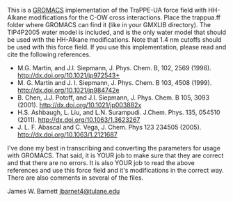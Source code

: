 This is a [GROMACS](http://www.gromacs.org) implementation of the TraPPE-UA
force field with HH-Alkane modifications for the C-OW cross interactions. Place
the trappua.ff folder where GROMACS can find it (like in your GMXLIB directory).
The TIP4P2005 water model is included, and is the only water model that should
be used with the HH-Alkane modifications. Note that 1.4 nm cutoffs should be
used with this force field. If you use this implementation, please read and cite
the following references.

* M.G. Martin, and J.I. Siepmann, J. Phys. Chem. B, 102, 2569 (1998). 
http://dx.doi.org/10.1021/jp972543+
* M. G. Martin and J. I. Siepmann, J. Phys. Chem. B 103, 4508 (1999).
http://dx.doi.org/10.1021/jp984742e 
* B. Chen, J.J. Potoff, and J.I.  Siepmann, J. Phys. Chem. B 105, 3093 (2001).
http://dx.doi.org/10.1021/jp003882x
* H.S. Ashbaugh, L. Liu, and L.N. Surampudi. J.Chem. Phys. 135, 054510 (2011).
http://dx.doi.org/10.1063/1.3623267
* J. L. F. Abascal and C. Vega, J. Chem. Phys 123 234505 (2005).
http://dx.doi.org/10.1063/1.2121687

I've done my best in transcribing and converting the parameters for usage with
GROMACS. That said, it is YOUR job to make sure that they are correct and that
there are no errors. It is also YOUR job to read the above references and use
this force field and it's modifications in the correct way. There are also
comments in several of the files.

James W. Barnett
jbarnet4@tulane.edu
